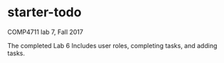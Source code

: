 # starter-todo
COMP4711 lab 7, Fall 2017

The completed Lab 6
Includes user roles, completing tasks, and adding tasks.
